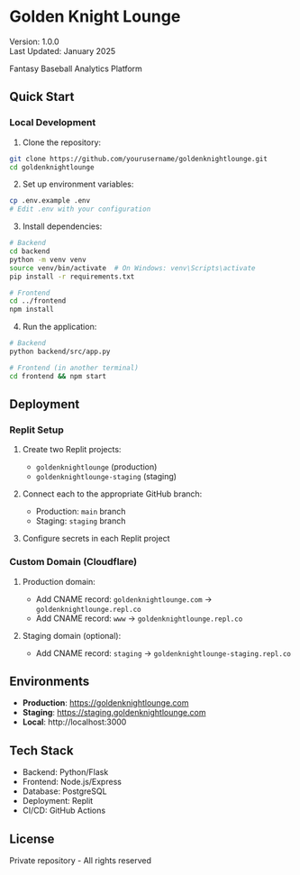 # Golden Knight Lounge
Version: 1.0.0  
Last Updated: January 2025

Fantasy Baseball Analytics Platform

## Quick Start

### Local Development

1. Clone the repository:
```bash
git clone https://github.com/yourusername/goldenknightlounge.git
cd goldenknightlounge
```

2. Set up environment variables:
```bash
cp .env.example .env
# Edit .env with your configuration
```

3. Install dependencies:
```bash
# Backend
cd backend
python -m venv venv
source venv/bin/activate  # On Windows: venv\Scripts\activate
pip install -r requirements.txt

# Frontend
cd ../frontend
npm install
```

4. Run the application:
```bash
# Backend
python backend/src/app.py

# Frontend (in another terminal)
cd frontend && npm start
```

## Deployment

### Replit Setup

1. Create two Replit projects:
   - `goldenknightlounge` (production)
   - `goldenknightlounge-staging` (staging)

2. Connect each to the appropriate GitHub branch:
   - Production: `main` branch
   - Staging: `staging` branch

3. Configure secrets in each Replit project

### Custom Domain (Cloudflare)

1. Production domain:
   - Add CNAME record: `goldenknightlounge.com` → `goldenknightlounge.repl.co`
   - Add CNAME record: `www` → `goldenknightlounge.repl.co`

2. Staging domain (optional):
   - Add CNAME record: `staging` → `goldenknightlounge-staging.repl.co`

## Environments

- **Production**: https://goldenknightlounge.com
- **Staging**: https://staging.goldenknightlounge.com
- **Local**: http://localhost:3000

## Tech Stack

- Backend: Python/Flask
- Frontend: Node.js/Express
- Database: PostgreSQL
- Deployment: Replit
- CI/CD: GitHub Actions

## License

Private repository - All rights reserved